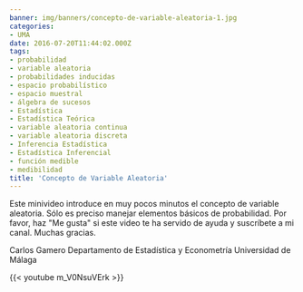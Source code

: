```yaml
---
banner: img/banners/concepto-de-variable-aleatoria-1.jpg
categories:
- UMA
date: 2016-07-20T11:44:02.000Z
tags:
- probabilidad
- variable aleatoria
- probabilidades inducidas
- espacio probabilístico
- espacio muestral
- álgebra de sucesos
- Estadística
- Estadística Teórica
- variable aleatoria continua
- variable aleatoria discreta
- Inferencia Estadística
- Estadística Inferencial
- función medible
- medibilidad
title: 'Concepto de Variable Aleatoria'
---
```


Este minivideo introduce en muy pocos minutos el concepto de variable aleatoria. Sólo es preciso manejar elementos básicos de probabilidad. Por favor, haz "Me gusta" si este video te ha servido de ayuda y suscríbete a mi canal. Muchas gracias.

Carlos Gamero
Departamento de Estadística y Econometría
Universidad de Málaga

{{< youtube m_V0NsuVErk >}}
